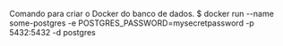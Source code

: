 Comando para criar o Docker do banco de dados. 
$  docker run --name some-postgres -e POSTGRES_PASSWORD=mysecretpassword -p 5432:5432 -d postgres
